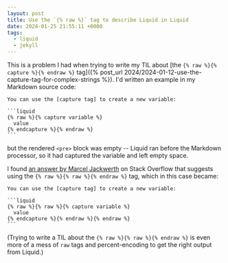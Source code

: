 ```yaml
---
layout: post
title: Use the `{% raw %}` tag to describe Liquid in Liquid
date: 2024-01-25 21:55:11 +0000
tags:
  - liquid
  - jekyll
---
```

This is a problem I had when trying to write my TIL about [the `{% raw %}{% capture %}{% endraw %}` tag]({% post_url 2024/2024-01-12-use-the-capture-tag-for-complex-strings %}).
I'd written an example in my Markdown source code:

<pre><code>You can use the [capture tag] to create a new variable:

```liquid
{% raw %}{% capture variable %}
  value
{% endcapture %}{% endraw %}
```</code></pre>

but the rendered `<pre>` block was empty -- Liquid ran before the Markdown processor, so it had captured the variable and left empty space.

I found [an answer by Marcel Jackwerth](https://stackoverflow.com/a/7585479/1558022) on Stack Overflow that suggests using the `{% raw %}{% raw %}{% endraw %}` tag, which in this case became:

<pre><code>You can use the [capture tag] to create a new variable:

```liquid
{&percnt; raw &percnt;}{% raw %}{% capture variable %}
  value
{% endcapture %}{% endraw %}{&percnt; endraw &percnt;}
```</code></pre>

(Trying to write a TIL about the `{% raw %}{% raw %}{% endraw %}` is even more of a mess of `raw` tags and percent-encoding to get the right output from Liquid.)